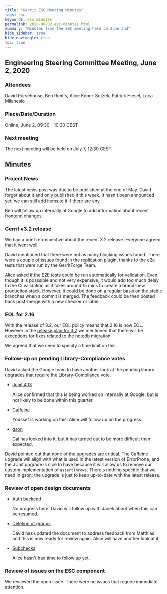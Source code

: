 ```yaml
---
title: "Gerrit ESC Meeting Minutes"
tags: esc
keywords: esc minutes
permalink: 2020-06-02-esc-minutes.html
summary: "Minutes from the ESC meeting held on June 2nd"
hide_sidebar: true
hide_navtoggle: true
toc: true
---
```


## Engineering Steering Committee Meeting, June 2, 2020

### Attendees

David Pursehouse, Ben Rohlfs, Alice Kober-Sotzek, Patrick Hiesel, Luca Milanesio

### Place/Date/Duration

Online, June 2, 09:30 - 10:30 CEST

### Next meeting

The next meeting will be held on July 7, 12:30 CEST.

## Minutes

### Project News

The latest news post was due to be published at the end of May. David forgot about
it and only published it this week. It hasn't been announced yet; we can still add
items to it if there are any.

Ben will follow up internally at Google to add information about recent frontend
changes.

### Gerrit v3.2 release

We had a brief retrospective about the recent 3.2 release. Everyone agreed that
it went well.

David mentioned that there were not as many blocking issues found. There were
a couple of issues found in the replication plugin, thanks to the e2e tests that
were run by the GerritForge Team.

Alice asked if the E2E tests could be run automatically for validation.
Even though it is posssible and not very expensive, it would add too much delay
to the CI validation as it takes around 15 mins to create a brand-new production
stack. However, it could be done on a regular basis on the stable branches
when a commit is merged. The feedback could be then posted back post-merge
with a new checker or label.

### EOL for 2.16

With the release of 3.2, our EOL policy means that 2.16 is now EOL. However in the
[release plan for 3.2](https://www.gerritcodereview.com/2020-04-22-gerrit-3.2-release-plan.html)
we mentioned that there will be exceptions for fixes related to the notedb migration.

We agreed that we need to specify a time limit on this.

### Follow-up on pending Library-Compliance votes

David asked the Google team to have another look at the pending library upgrades
that require the Library-Compliance vote.

* [Junit 4.13](https://gerrit-review.googlesource.com/c/gerrit/+/250096)

  Alice confirmed that this is being worked on internally at Google, but is not
  likely to be done within this quarter.

* [Caffeine](https://gerrit-review.googlesource.com/c/gerrit/+/251113)

  Youssef is working on this. Alice will follow up on the progress.

* [gson](https://gerrit-review.googlesource.com/c/gerrit/+/239953)

  Gal has looked into it, but it has turned out to be more difficult
  than expected.

David pointed out that none of the upgrades are critical. The Caffeine
upgrade will align with what is used in the latest version of ErrorProne,
and the JUnit upgrade is nice to have because it will allow us to remove
our custom implementation of `assertThrows`. There's nothing specific that
we need in gson; the upgrade is just to keep up-to-date with the latest
release.

### Review of open design documents

* [Auth backend](https://gerrit-review.googlesource.com/c/homepage/+/246449)

  No progress here. David will follow up with Jacek about when this can
  be resumed.

* [Deletion of groups](https://gerrit-review.googlesource.com/c/homepage/+/246928)

  David has updated the document to address feedback from Matthias and this
  is now ready for review again. Alice will have another look at it.

* [Subchecks](https://gerrit-review.googlesource.com/q/topic:subchecks+project:homepage)

  Alice hasn't had time to follow up yet.


### Review of issues on the ESC component

We reviewed the open issue. There were no issues that require immediate attention.
